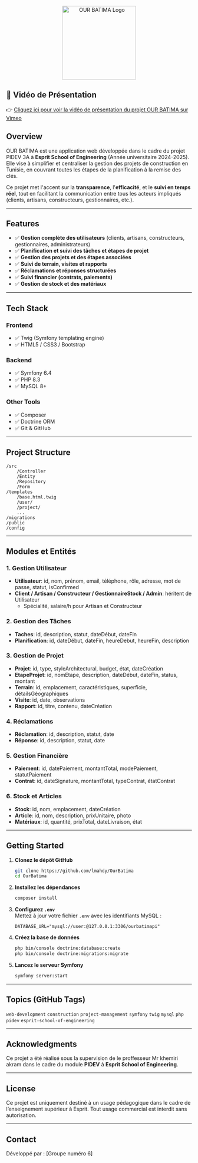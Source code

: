 
<p align="center">
  <img src="public/img/logoOur.png" alt="OUR BATIMA Logo" width="200"/>
</p>




## 🎥 Vidéo de Présentation

👉 [Cliquez ici pour voir la vidéo de présentation du projet OUR BATIMA sur Vimeo](https://vimeo.com/manage/videos/1089055324/0db36b06d5)




## Overview

OUR BATIMA est une application web développée dans le cadre du projet PIDEV 3A à **Esprit School of Engineering** (Année universitaire 2024-2025).  
Elle vise à simplifier et centraliser la gestion des projets de construction en Tunisie, en couvrant toutes les étapes de la planification à la remise des clés.

Ce projet met l'accent sur la **transparence**, l'**efficacité**, et le **suivi en temps réel**, tout en facilitant la communication entre tous les acteurs impliqués (clients, artisans, constructeurs, gestionnaires, etc.).

---

## Features

- ✅ **Gestion complète des utilisateurs** (clients, artisans, constructeurs, gestionnaires, administrateurs)
- ✅ **Planification et suivi des tâches et étapes de projet**
- ✅ **Gestion des projets et des étapes associées**
- ✅ **Suivi de terrain, visites et rapports**
- ✅ **Réclamations et réponses structurées**
- ✅ **Suivi financier (contrats, paiements)**
- ✅ **Gestion de stock et des matériaux**

---

## Tech Stack

### Frontend
- ✅ Twig (Symfony templating engine)
- ✅ HTML5 / CSS3 / Bootstrap

### Backend
- ✅ Symfony 6.4
- ✅ PHP 8.3
- ✅ MySQL 8+

### Other Tools
- ✅ Composer
- ✅ Doctrine ORM
- ✅ Git & GitHub

---

## Project Structure

```
/src
    /Controller
    /Entity
    /Repository
    /Form
/templates
    /base.html.twig
    /user/
    /project/
    ...
/migrations
/public
/config
```

---

## Modules et Entités

### 1. Gestion Utilisateur
- **Utilisateur**: id, nom, prénom, email, téléphone, rôle, adresse, mot de passe, statut, isConfirmed
- **Client / Artisan / Constructeur / GestionnaireStock / Admin**: héritent de Utilisateur
  - Spécialité, salaire/h pour Artisan et Constructeur

### 2. Gestion des Tâches
- **Taches**: id, description, statut, dateDébut, dateFin  
- **Planification**: id, dateDébut, dateFin, heureDebut, heureFin, description

### 3. Gestion de Projet
- **Projet**: id, type, styleArchitectural, budget, état, dateCréation  
- **EtapeProjet**: id, nomEtape, description, dateDébut, dateFin, status, montant  
- **Terrain**: id, emplacement, caractéristiques, superficie, détailsGéographiques  
- **Visite**: id, date, observations  
- **Rapport**: id, titre, contenu, dateCréation

### 4. Réclamations
- **Réclamation**: id, description, statut, date  
- **Réponse**: id, description, statut, date

### 5. Gestion Financière
- **Paiement**: id, datePaiement, montantTotal, modePaiement, statutPaiement  
- **Contrat**: id, dateSignature, montantTotal, typeContrat, étatContrat

### 6. Stock et Articles
- **Stock**: id, nom, emplacement, dateCréation  
- **Article**: id, nom, description, prixUnitaire, photo  
- **Matériaux**: id, quantité, prixTotal, dateLivraison, état

---

## Getting Started

1. **Clonez le dépôt GitHub**  
   ```bash
   git clone https://github.com/lmahdy/OurBatima
   cd OurBatima
   ```

2. **Installez les dépendances**  
   ```bash
   composer install
   ```

3. **Configurez `.env`**  
   Mettez à jour votre fichier `.env` avec les identifiants MySQL :
   ```env
   DATABASE_URL="mysql://user:@127.0.0.1:3306/ourbatimapi"
   ```

4. **Créez la base de données**  
   ```bash
   php bin/console doctrine:database:create
   php bin/console doctrine:migrations:migrate
   ```

5. **Lancez le serveur Symfony**  
   ```bash
   symfony server:start
   ```

---

## Topics (GitHub Tags)

`web-development` `construction` `project-management` `symfony` `twig` `mysql` `php` `pidev` `esprit-school-of-engineering`

---

## Acknowledgments

Ce projet a été réalisé sous la supervision de le proffesseur Mr khemiri akram dans le cadre du module **PIDEV** à **Esprit School of Engineering**.

---

## License

Ce projet est uniquement destiné à un usage pédagogique dans le cadre de l’enseignement supérieur à Esprit. Tout usage commercial est interdit sans autorisation.

---

## Contact

Développé par : [Groupe numéro 6]  
